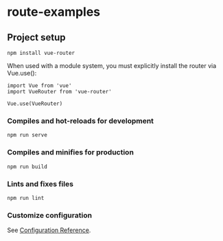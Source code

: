 # route-examples

## Project setup
```
npm install vue-router
```

When used with a module system, you must explicitly install the router via Vue.use():

```
import Vue from 'vue'
import VueRouter from 'vue-router'

Vue.use(VueRouter)
```

### Compiles and hot-reloads for development
```
npm run serve
```

### Compiles and minifies for production
```
npm run build
```

### Lints and fixes files
```
npm run lint
```

### Customize configuration
See [Configuration Reference](https://cli.vuejs.org/config/).
